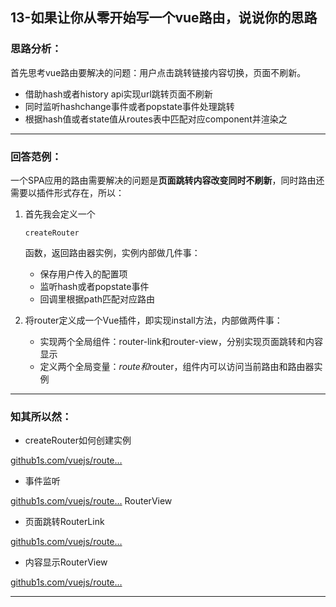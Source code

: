 ## 13-如果让你从零开始写一个vue路由，说说你的思路

### 思路分析：

首先思考vue路由要解决的问题：用户点击跳转链接内容切换，页面不刷新。

- 借助hash或者history api实现url跳转页面不刷新
- 同时监听hashchange事件或者popstate事件处理跳转
- 根据hash值或者state值从routes表中匹配对应component并渲染之

------

### 回答范例：

一个SPA应用的路由需要解决的问题是**页面跳转内容改变同时不刷新**，同时路由还需要以插件形式存在，所以：

1. 首先我会定义一个

   ```
   createRouter
   ```

   函数，返回路由器实例，实例内部做几件事：

   - 保存用户传入的配置项
   - 监听hash或者popstate事件
   - 回调里根据path匹配对应路由

2. 将router定义成一个Vue插件，即实现install方法，内部做两件事：

   - 实现两个全局组件：router-link和router-view，分别实现页面跳转和内容显示
   - 定义两个全局变量：$route和$router，组件内可以访问当前路由和路由器实例

------

### 知其所以然：

- createRouter如何创建实例

[github1s.com/vuejs/route…](https://link.juejin.cn/?target=https%3A%2F%2Fgithub1s.com%2Fvuejs%2Frouter%2Fblob%2FHEAD%2Fsrc%2Frouter.ts%23L355-L356)

- 事件监听

[github1s.com/vuejs/route…](https://link.juejin.cn/?target=https%3A%2F%2Fgithub1s.com%2Fvuejs%2Frouter%2Fblob%2FHEAD%2Fsrc%2Fhistory%2Fhtml5.ts%23L314-L315) RouterView

- 页面跳转RouterLink

[github1s.com/vuejs/route…](https://link.juejin.cn/?target=https%3A%2F%2Fgithub1s.com%2Fvuejs%2Frouter%2Fblob%2FHEAD%2Fsrc%2FRouterLink.ts%23L184-L185)

- 内容显示RouterView

[github1s.com/vuejs/route…](https://link.juejin.cn/?target=https%3A%2F%2Fgithub1s.com%2Fvuejs%2Frouter%2Fblob%2FHEAD%2Fsrc%2FRouterView.ts%23L43-L44)

------

## 